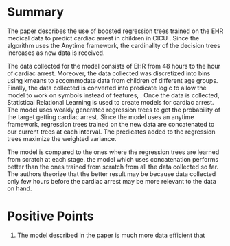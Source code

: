 # Summary
The paper describes the use of boosted regression trees trained on the EHR medical data to predict cardiac arrest in children in CICU . Since the algorithm uses the Anytime framework, the cardinality of the decision trees increases as new data is received.

The data collected for the model consists of EHR from 48 hours to the hour of cardiac arrest. Moreover, the data collected was discretized into bins using kmeans to accommodate data from children of different age groups. Finally, the data collected is converted into predicate logic to allow the model to work on symbols instead of features, . Once the data is collected, Statistical Relational Learning is used to create models for cardiac arrest. The model uses weakly generated regression trees to get the probability of the target getting cardiac arrest. Since the model uses an anytime framework, regression trees trained on the new data are concatenated to our current trees at each interval. The predicates added to the regression trees maximize the weighted variance.

The model is compared to the ones where the regression trees are learned from scratch at each stage. the model which uses concatenation performs better than the ones trained from scratch from all the data collected so far. The authors theorize that the better result may be because data collected only few hours before the cardiac arrest may be more relevant to the data on hand.

# Positive Points
1. The model described in the paper is much more data efficient that
